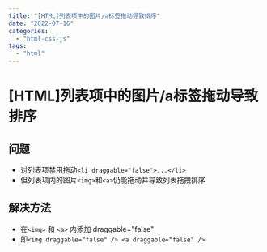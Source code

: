 ```yaml
---
title: "[HTML]列表项中的图片/a标签拖动导致排序"
date: "2022-07-16"
categories: 
  - "html-css-js"
tags: 
  - "html"
---
```

# [HTML]列表项中的图片/a标签拖动导致排序

## 问题

- 对列表项禁用拖动`<li draggable="false">...</li>`
- 但列表项内的图片`<img>`和`<a>`仍能拖动并导致列表拖拽排序

## 解决方法

- 在`<img>` 和 `<a>` 内添加 draggable="false"
- 即`<img draggable="false" /> <a draggable="false" />`
